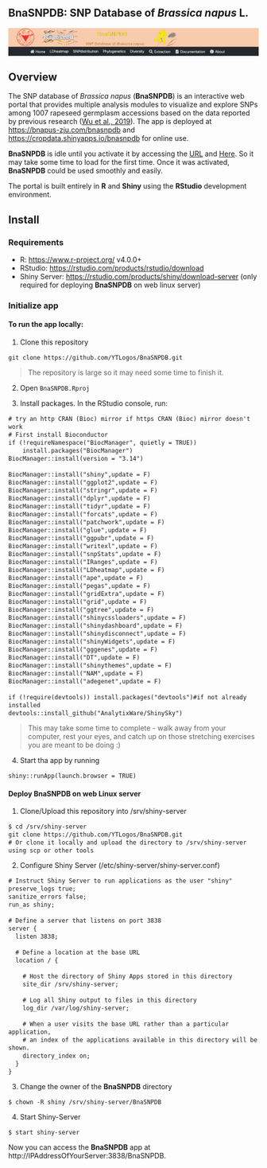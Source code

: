 ## BnaSNPDB: SNP Database of *Brassica napus* L. 

<img src="www/img/BnaSNPDB.png" align="center" width="900" />

## Overview

The SNP database of *Brassica napus* (**BnaSNPDB**) is an interactive web portal that provides multiple analysis modules to visualize and explore SNPs among 1007 rapeseed germplasm accessions based on the data reported by previous research ([Wu et al., 2019](http://rapeseed.zju.edu.cn/pdf/mp.pdf)). The app is deployed at https://bnapus-zju.com/bnasnpdb and https://cropdata.shinyapps.io/bnasnpdb for online use. 


**BnaSNPDB** is idle until you activate it by accessing the [URL](https://bnapus-zju.com/bnasnpdb) and [Here](https://cropdata.shinyapps.io/bnasnpdb). So it may take some time to load for the first time. Once it was activated, **BnaSNPDB** could be used smoothly and easily.

The portal is built entirely in **R** and **Shiny** using the **RStudio** development environment.

## Install

### Requirements

* R: https://www.r-project.org/ v4.0.0+
* RStudio: https://rstudio.com/products/rstudio/download
* Shiny Server: https://rstudio.com/products/shiny/download-server (only required for deploying **BnaSNPDB** on web linux server)

### Initialize app

#### To run the app locally:

1. Clone this repository

```
git clone https://github.com/YTLogos/BnaSNPDB.git
```

> The repository is large so it may need some time to finish it.

2. Open `BnaSNPDB.Rproj`

3. Install packages. In the RStudio console, run:

```
# try an http CRAN (Bioc) mirror if https CRAN (Bioc) mirror doesn't work
# First install Bioconductor
if (!requireNamespace("BiocManager", quietly = TRUE))
    install.packages("BiocManager")
BiocManager::install(version = "3.14")

BiocManager::install("shiny",update = F)
BiocManager::install("ggplot2",update = F)
BiocManager::install("stringr",update = F)
BiocManager::install("dplyr",update = F)
BiocManager::install("tidyr",update = F)
BiocManager::install("forcats",update = F)
BiocManager::install("patchwork",update = F)
BiocManager::install("glue",update = F)
BiocManager::install("ggpubr",update = F)
BiocManager::install("writexl",update = F)
BiocManager::install("snpStats",update = F)
BiocManager::install("IRanges",update = F)
BiocManager::install("LDheatmap",update = F)
BiocManager::install("ape",update = F)
BiocManager::install("pegas",update = F)
BiocManager::install("gridExtra",update = F)
BiocManager::install("grid",update = F)
BiocManager::install("ggtree",update = F)
BiocManager::install("shinycssloaders",update = F)
BiocManager::install("shinydashboard",update = F)
BiocManager::install("shinydisconnect",update = F)
BiocManager::install("shinyWidgets",update = F)
BiocManager::install("gggenes",update = F)
BiocManager::install("DT",update = F)
BiocManager::install("shinythemes",update = F)
BiocManager::install("NAM",update = F)
BiocManager::install("adegenet",update = F)

if (!require(devtools)) install.packages("devtools")#if not already installed
devtools::install_github("AnalytixWare/ShinySky")
```

> This may take some time to complete - walk away from your computer, rest your eyes, and catch up on those stretching exercises you are meant to be doing :)

4. Start tha app by running

```
shiny::runApp(launch.browser = TRUE)
```

#### Deploy BnaSNPDB on web Linux server

1. Clone/Upload this repository into /srv/shiny-server

```
$ cd /srv/shiny-server
git clone https://github.com/YTLogos/BnaSNPDB.git
# Or clone it locally and upload the directory to /srv/shiny-server using scp or other tools 
```

2. Configure Shiny Server (/etc/shiny-server/shiny-server.conf)

```
# Instruct Shiny Server to run applications as the user "shiny"
preserve_logs true;
sanitize_errors false;
run_as shiny;

# Define a server that listens on port 3838
server {
  listen 3838;

  # Define a location at the base URL
  location / {

    # Host the directory of Shiny Apps stored in this directory
    site_dir /srv/shiny-server;

    # Log all Shiny output to files in this directory
    log_dir /var/log/shiny-server;

    # When a user visits the base URL rather than a particular application,
    # an index of the applications available in this directory will be shown.
    directory_index on;
  }
}
```

3. Change the owner of the **BnaSNPDB** directory

```
$ chown -R shiny /srv/shiny-server/BnaSNPDB  
```

4. Start Shiny-Server

```
$ start shiny-server
```

Now you can access the **BnaSNPDB** app at http://IPAddressOfYourServer:3838/BnaSNPDB.

